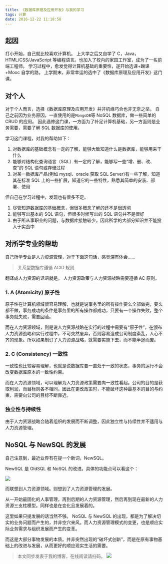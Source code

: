 ```yaml
---
title: 《数据库原理及应用开发》与我的学习
tags: 计算
date: 2016-12-22 11:18:58
---
```


## 起因

打小开始，自己就比较喜欢计算机。
上大学之后又自学了 C，Java，HTML/CSS/JavaScript 等编程语言。也加入了校内的家园工作室，成为了一名前端工程师。
学习过程中，愈发觉得计算机基础的重要性，遂开始选课+蹭课+Mooc 自学的路。
上学期末，非常幸运的选中了《数据库原理及应用开发》这门课。

<!-- more -->

## 对个人

对于个人而言，选择《数据库原理及应用开发》并非机缘巧合也非无奈之举。
自己之前因为业务原因，一直使用的是`MongoDB`等 NoSQL 数据库，做一些简单的 CRUD 的应用。
因此选修这门课，一方面为了补足计算机基础，另一方面则是业务需要，需要了解 SQL 数据库的使用。

学习这门课程，对我的帮助如下：

1. 对数据库的基础概念有一定的了解，能够大致知道什么是数据库，能够用来干什么
2. 能够对结构化查询语言（SQL）有一定的了解，能够写一些“增、删、改、查”的 SQL 语句或存储过程
3. 对某一数据库产品(例如 mysql、oracle 获取 SQL Server)有一些了解，知道其在标准 SQL 上的一些扩展，知道它的一些特性，熟悉其简单的安装、部署、使用

但自己在学习过程中，发现也有很多不足。

1. 尽管知道数据库的基础概念，但很多概念了解的还不是很透彻
2. 能够写出基本的 SQL 语句，但很多时候写出的 SQL 语句并不是很好
3. 由于所从事职业的问题，与数据库接触较少，因此所学的大部分知识并不能投入于实战中

## 对所学专业的帮助

自己所学专业是人力资源管理，对于下面这句话，感觉深有体会……

> 关系型数据库遵循 ACID 规则

翻译成人力资源的话语就是。
人力资源政策与人力资源战略需要遵循 AC 原则。

### 1. A (Atomicity) 原子性

原子性在计算机领域很容易理解，也就是说事务里的所有操作要么全部做完，要么都不做，事务成功的条件是事务里的所有操作都成功，只要有一个操作失败，整个事务就失败，需要回滚。

而在人力资源领域，则是说人力资源战略在实行的过程中需要有“原子性”，在颁布人力资源战略和实行过程中，不可突然废弃，否则容易造成公司制度紊乱，人心不齐的现象。所以如果制订了人力资源战略，就需要实施下去，而不能半途而废。

### 2. C (Consistency) 一致性

一致性也比较容易理解，也就是说数据库要一直处于一致的状态，事务的运行不会改变数据库原本的一致性约束。

而在人力资源领域，可以理解为人力资源政策需要向一致性看起。公司的目的是获取利润，而目标则各不相同，因此在更改政策时，不能破坏这种最基本的目的与约束，需要向公司的目标不断靠近。

### 独立性与持续性

由于人力资源战略会随着组织的发展而不断调整，因此独立性与持续性并不适用与人力资源管理。

## NoSQL 与 NewSQL 的发展

自己注意到，最近业界有在提一个新词，NewSQL。

NewSQL 是 OldSQL 和 NoSQL 的改进。具体的功能点可以看这个：

![](/images/2018-03-26-85424.jpg)

而联想到人力资源领域。则想到了人力资源管理的发展。

从一开始最固化的人事管理，再到后期的人力资源管理，然后再到现在最新的人力资源三支柱模型。同样也是在变化且发展着的。

这里如果只提发展的话当然不够。
NoSQL 与 NewSQL 的出现，都是为了解决切实的业务问题而产生的，并非空穴来风。而人力资源管理模式的变更，也是顺应实际业务需求与组织发展而产生的变革。

而这是大部分事物发展的本质。并非突然出现的“破坏式创新”，而是在原有事物基础上的改进与发展，从而更好的顺应现实生活的需要。

> 本文同步发表于我的博客，在线阅读请扫码。
> ![](/images/2018-03-26-085425.jpg)
